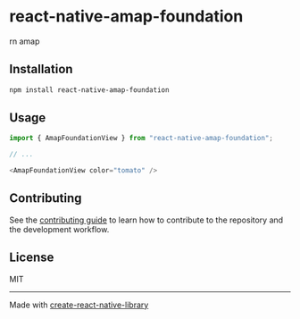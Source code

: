 # react-native-amap-foundation

rn amap

## Installation

```sh
npm install react-native-amap-foundation
```

## Usage


```js
import { AmapFoundationView } from "react-native-amap-foundation";

// ...

<AmapFoundationView color="tomato" />
```


## Contributing

See the [contributing guide](CONTRIBUTING.md) to learn how to contribute to the repository and the development workflow.

## License

MIT

---

Made with [create-react-native-library](https://github.com/callstack/react-native-builder-bob)
